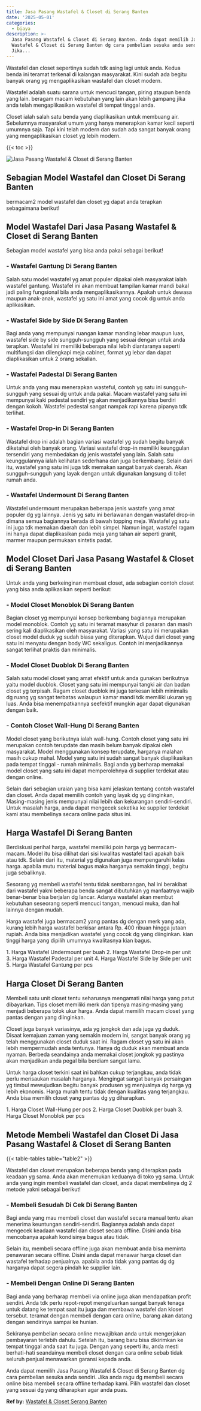 ```yaml
---
title: Jasa Pasang Wastafel & Closet di Serang Banten
date: '2025-05-01'
categories:
  - biaya
description: >-
  Jasa Pasang Wastafel & Closet di Serang Banten. Anda dapat memilih Jasa Pasang
  Wastafel & Closet di Serang Banten dg cara pembelian sesuka anda sendiri.
  Jika...
---
```


Wastafel dan closet sepertinya sudah tdk asing lagi untuk anda. Kedua benda ini teramat terkenal di kalangan masyarakat. Kini sudah ada begitu banyak orang yg mengaplikasikan wastafel dan closet modern.

Wastafel adalah suatu sarana untuk mencuci tangan, piring ataupun benda yang lain. beragam macam kebutuhan yang lain akan lebih gampang jika anda telah mengaplikasikan wastafel di tempat tinggal anda.

Closet ialah salah satu benda yang diaplikasikan untuk membuang air. Sebelumnya masyarakat umum yang hanya menerapkan kamar kecil seperti umumnya saja. Tapi kini telah modern dan sudah ada sangat banyak orang yang mengaplikasikan closet yg lebih modern.

{{< toc >}}

![Jasa Pasang Wastafel & Closet di Serang Banten](/images/wastafel-closet-murah35.png)

## Sebagian Model Wastafel dan Closet Di Serang Banten

bermacam2 model wastafel dan closet yg dapat anda terapkan sebagaimana berikut!

## Model Wastafel Dari Jasa Pasang Wastafel & Closet di Serang Banten

Sebagian model wastafel yang bisa anda pakai sebagai berikut!

### \- Wastafel Gantung Di Serang Banten

Salah satu model wastafel yg amat populer dipakai oleh masyarakat ialah wastafel gantung. Wastafel ini akan membuat tampilan kamar mandi bakal jadi paling fungsional bila anda mengaplikasikannya. Apakah untuk dewasa maupun anak-anak, wastafel yg satu ini amat yang cocok dg untuk anda aplikasikan.

### \- Wastafel Side by Side Di Serang Banten

Bagi anda yang mempunyai ruangan kamar manding lebar maupun luas, wastafel side by side sungguh-sungguh yang sesuai dengan untuk anda terapkan. Wastafel ini memiliki beberapa nilai lebih diantaranya seperti multifungsi dan dilengkapi meja cabinet, format yg lebar dan dapat diaplikasikan untuk 2 orang sekalian.

### \- Wastafel Padestal Di Serang Banten

Untuk anda yang mau menerapkan wasteful, contoh yg satu ini sungguh-sungguh yang sesuai dg untuk anda pakai. Macam wastafel yang satu ini mempunyai kaki pedestal sendiri yg akan menjadikannya bisa berdiri dengan kokoh. Wastafel pedestal sangat nampak rapi karena pipanya tdk terlihat.

### \- Wastafel Drop-in Di Serang Banten

Wastafel drop ini adalah bagian variasi wastafel yg sudah begitu banyak diketahui oleh banyak orang. Variasi wastafel drop-in memiliki keunggulan tersendiri yang membedakan dg jenis wastafel yang lain. Salah satu keunggulannya ialah kelihatan sederhana dan juga berkembang. Selain dari itu, wastafel yang satu ini juga tdk memakan sangat banyak daerah. Akan sungguh-sungguh yang layak dengan untuk digunakan langsung di toilet rumah anda.

### \- Wastafel Undermount Di Serang Banten

Wastafel undermount merupakan beberapa jenis wastafe yang amat populer dg yg lainnya. Jenis yg satu ini berlawanan dengan wastafel drop-in dimana semua bagiannya berada di bawah topping meja. Wastafel yg satu ini juga tdk memakan daerah dan lebih simpel. Namun ingat, wastafel ragam ini hanya dapat diaplikasikan pada meja yang tahan air seperti granit, marmer maupun permukaan sintetis padat.

## Model Closet Dari Jasa Pasang Wastafel & Closet di Serang Banten

Untuk anda yang berkeinginan membuat closet, ada sebagian contoh closet yang bisa anda aplikasikan seperti berikut:

### \- Model Closet Monoblok Di Serang Banten

Bagian closet yg mempunyai konsep berkembang bagiannya merupakan model monoblok. Contoh yg satu ini teramat masyhur di pasaran dan masih sering kali diaplikasikan oleh masyarakat. Variasi yang satu ini merupakan closet model duduk yg sudah biasa yang diterapkan. Wujud dari closet yang satu ini menyatu dengan body WC sekaligus. Contoh ini menjadikannya sangat terlihat praktis dan minimalis.

### \- Model Closet Duoblok Di Serang Banten

Salah satu model closet yang amat efektif untuk anda gunakan berikutnya yaitu model duoblok. Closet yang satu ini mempunyai tangki air dan badan closet yg terpisah. Ragam closet duoblok ini juga terkesan lebih minimalis dg ruang yg sangat terbatas walaupun kamar mandi tdk memiliki ukuran yg luas. Anda bisa menempatkannya seefektif mungkin agar dapat digunakan dengan baik.

### \- Contoh Closet Wall-Hung Di Serang Banten

Model closet yang berikutnya ialah wall-hung. Contoh closet yang satu ini merupakan contoh terupdate dan masih belum banyak dipakai oleh masyarakat. Model menggunakan konsep terupdate, harganya malahan masih cukup mahal. Model yang satu ini sudah sangat banyak diaplikasikan pada tempat tinggal - rumah minimalis. Bagi anda yg berharap memakai model closet yang satu ini dapat memperolehnya di supplier terdekat atau dengan online.

Selain dari sebagian uraian yang bisa kami jelaskan tentang contoh wastafel dan closet. Anda dapat memilih contoh yang layak dg yg diinginkan, Masing-masing jenis mempunyai nilai lebih dan kekurangan sendiri-sendiri. Untuk masalah harga, anda dapat mengecek seketika ke supplier terdekat kami atau membelinya secara online pada situs ini.

## Harga Wastafel Di Serang Banten

Berdiskusi perihal harga, wastafel memiliki poin harga yg bermacam-macam. Model itu bisa dilihat dari sisi kwalitas wastafel tadi apakah baik atau tdk. Selain dari itu, material yg digunakan juga mempengaruhi kelas harga. apabila mutu material bagus maka harganya semakin tinggi, begitu juga sebaliknya.

Sesorang yg membeli wastafel tentu tidak sembarangan, hal ini berakibat dari wastafel yakni beberapa benda sangat dibutuhkan yg manfaatnya wajib benar-benar bisa berjalan dg lancar. Adanya wastafel akan membut kebutuhan seseorang seperti mencuci tangan, mencuci muka, dan hal lainnya dengan mudah.

Harga wastafel juga bermacam2 yang pantas dg dengan merk yang ada, kurang lebih harga wastafel berkisar antara Rp. 400 ribuan hingga jutaan rupiah. Anda bisa menjadikan wastafel yang cocok dg yang diinginkan. kian tinggi harga yang dipilih umumnya kwalitasnya kian bagus.

1\. Harga Wastafel Undermount per buah 2. Harga Wastafel Drop-in per unit 3. Harga Wastafel Padestal per unit 4. Harga Wastafel Side by Side per unit 5. Harga Wastafel Gantung per pcs

## Harga Closet Di Serang Banten

Membeli satu unit closet tentu seharusnya mengamati nilai harga yang patut dibayarkan. Tips closet memiliki merk dan tipenya masing-masing yang menjadi beberapa tolok ukur harga. Anda dapat memilih macam closet yang pantas dengan yang diinginkan.

Closet juga banyak variasinya, ada yg jongkok dan ada juga yg duduk. Disaat kemajuan zaman yang semakin modern ini, sangat banyak orang yg telah menggunakan closet duduk saat ini. Ragam closet yg satu ini akan lebih mempermudah anda tentunya. Hanya dg duduk akan membuat anda nyaman. Berbeda seandainya anda memakai closet jongkok yg pastinya akan menjadikan anda pegal bila berdiam sangat lama.

Untuk harga closet terkini saat ini bahkan cukup terjangkau, anda tidak perlu merisaukan masalah harganya. Mengingat sangat banyak persaingan yg timbul mewujudkan begitu banyak produsen yg menjualnya dg harga yg lebih ekonomis. Harga murah tentu tidak dengan kualitas yang terjangkau. Anda bisa memilih closet yang pantas dg yg diharapkan.

1\. Harga Closet Wall-Hung per pcs 2. Harga Closet Duoblok per buah 3. Harga Closet Monoblok per pcs

## Metode Membeli Wastafel dan Closet Di Jasa Pasang Wastafel & Closet di Serang Banten

{{< table-tables table="table2" >}}

Wastafel dan closet merupakan beberapa benda yang diterapkan pada keadaan yg sama. Anda akan menemukan keduanya di toko yg sama. Untuk anda yang ingin membeli wastafel dan closet, anda dapat membelinya dg 2 metode yakni sebagai berikut!

### \- Membeli Sesudah Di Cek Di Serang Banten

Bagi anda yang mau membeli closet dan wastafel secara manual tentu akan menerima keuntungan sendiri-sendiri. Bagiannya adalah anda dapat mengecek keadaan wastafel dan closet secara offline. Disini anda bisa mencobanya apakah kondisinya bagus atau tidak.

Selain itu, membeli secara offline juga akan membuat anda bisa meminta penawaran secara offline. Disini anda dapat menawar harga closet dan wastafel terhadap penjualnya. apabila anda tidak yang pantas dg dg harganya dapat segera pindah ke supplier lain.

### \- Membeli Dengan Online Di Serang Banten

Bagi anda yang berharap membeli via online juga akan mendapatkan profit sendiri. Anda tdk perlu repot-repot mengeluarkan sangat banyak tenaga untuk datang ke tempat saat itu juga dan membawa wastafel dan kloset tersebut. teramat dengan membeli dengan cara online, barang akan datang dengan sendirinya sampai ke hunian.

Sekiranya pembelian secara online mewajibkan anda untuk mengerjakan pembayaran terlebih dahulu. Setelah itu, barang baru bisa dikirimkan ke tempat tinggal anda saat itu juga. Dengan yang seperti itu, anda mesti berhati-hati seandainya membeli closet dengan cara online sebab tidak seluruh penjual menawarkan garansi kepada anda.

Anda dapat memilih Jasa Pasang Wastafel & Closet di Serang Banten dg cara pembelian sesuka anda sendiri. Jika anda ragu dg membeli secara online bisa membeli secara offline terhadap kami. Pilih wastafel dan closet yang sesuai dg yang diharapkan agar anda puas.

**Ref by:** [Wastafel & Closet Serang Banten](https://id.wikipedia.org/wiki/Wastafel)
